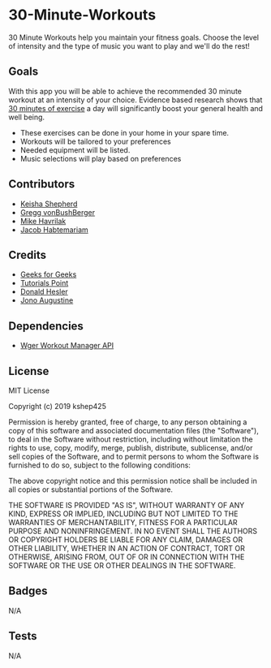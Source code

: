 # 30-Minute-Workouts
30 Minute Workouts help you maintain your fitness goals.  Choose the level of intensity and the type of music you want to play and we'll do the rest!

## Goals
With this app you will be able to achieve the recommended 30 minute workout at an intensity of your choice.
Evidence based research shows that [30 minutes of exercise](https://www.genesisfitness.com.au/blog/9-benefits-30-mins-exercise-day) a day will significantly boost your general health and well being.
* These exercises can be done in your home in your spare time.
* Workouts will be tailored to your preferences
* Needed equipment will be listed.
* Music selections will play based on preferences

## Contributors
* [Keisha Shepherd](https://github.com/kshep425/)
* [Gregg vonBushBerger](https://github.com/gvonbush)
* [Mike Havrilak](https://github.com/MHavrilak)
* [Jacob Habtemariam](https://github.com/JEmnetu)

## Credits
* [Geeks for Geeks](https://www.geeksforgeeks.org)
* [Tutorials Point](https://tutorialpoint.com)
* [Donald Hesler](https://www.linkedin.com/in/davishesler/)
* [Jono Augustine](https://github.com/JonoAugustine)

## Dependencies
* [Wger Workout Manager API](https://wger.de/en/software/api)

## License
MIT License

Copyright (c) 2019 kshep425

Permission is hereby granted, free of charge, to any person obtaining a copy
of this software and associated documentation files (the "Software"), to deal
in the Software without restriction, including without limitation the rights
to use, copy, modify, merge, publish, distribute, sublicense, and/or sell
copies of the Software, and to permit persons to whom the Software is
furnished to do so, subject to the following conditions:

The above copyright notice and this permission notice shall be included in all
copies or substantial portions of the Software.

THE SOFTWARE IS PROVIDED "AS IS", WITHOUT WARRANTY OF ANY KIND, EXPRESS OR
IMPLIED, INCLUDING BUT NOT LIMITED TO THE WARRANTIES OF MERCHANTABILITY,
FITNESS FOR A PARTICULAR PURPOSE AND NONINFRINGEMENT. IN NO EVENT SHALL THE
AUTHORS OR COPYRIGHT HOLDERS BE LIABLE FOR ANY CLAIM, DAMAGES OR OTHER
LIABILITY, WHETHER IN AN ACTION OF CONTRACT, TORT OR OTHERWISE, ARISING FROM,
OUT OF OR IN CONNECTION WITH THE SOFTWARE OR THE USE OR OTHER DEALINGS IN THE
SOFTWARE.

## Badges
N/A

## Tests
N/A